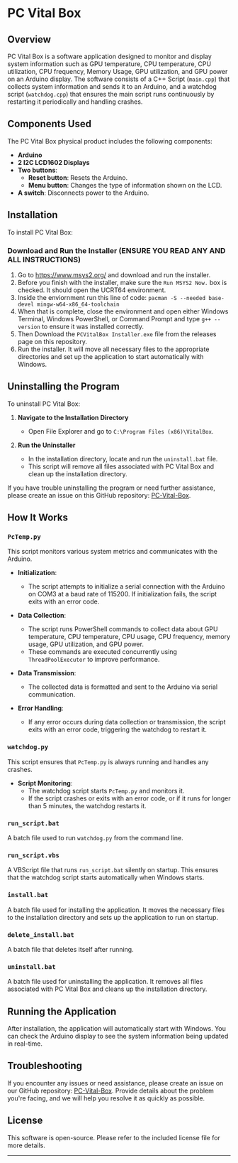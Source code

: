 # PC Vital Box

## Overview
PC Vital Box is a software application designed to monitor and display system information such as GPU temperature, CPU temperature, CPU utilization, CPU frequency, Memory Usage, GPU utilization, and GPU power on an Arduino display. The software consists of a C++ Script (`main.cpp`) that collects system information and sends it to an Arduino, and a watchdog script (`watchdog.cpp`) that ensures the main script runs continuously by restarting it periodically and handling crashes.

## Components Used
The PC Vital Box physical product includes the following components:
- **Arduino**
- **2 I2C LCD1602 Displays**
- **Two buttons**:
  - **Reset button**: Resets the Arduino.
  - **Menu button**: Changes the type of information shown on the LCD.
- **A switch**: Disconnects power to the Arduino.

## Installation
To install PC Vital Box:

### Download and Run the Installer (**ENSURE YOU READ ANY AND ALL INSTRUCTIONS**)
1. Go to https://www.msys2.org/ and download and run the installer.
2. Before you finish with the installer, make sure the `Run MSYS2 Now.` box is checked. It should open the UCRT64 environment.
3. Inside the enviornment run this line of code: `pacman -S --needed base-devel mingw-w64-x86_64-toolchain`
4. When that is complete, close the environment and open either Windows Terminal, Windows PowerShell, or Command Prompt and type `g++ --version` to ensure it was installed correctly.
5. Then Download the `PCVitalBox Installer.exe` file from the releases page on this repository.
6. Run the installer. It will move all necessary files to the appropriate directories and set up the application to start automatically with Windows.

## Uninstalling the Program
To uninstall PC Vital Box:

1. **Navigate to the Installation Directory**
   - Open File Explorer and go to `C:\Program Files (x86)\VitalBox`.

2. **Run the Uninstaller**
   - In the installation directory, locate and run the `uninstall.bat` file.
   - This script will remove all files associated with PC Vital Box and clean up the installation directory.

If you have trouble uninstalling the program or need further assistance, please create an issue on this GitHub repository: [PC-Vital-Box](https://github.com/aaron-is-the-best2114/PC-Vital-Box).

## How It Works

### `PcTemp.py`
This script monitors various system metrics and communicates with the Arduino.

- **Initialization**:
  - The script attempts to initialize a serial connection with the Arduino on COM3 at a baud rate of 115200. If initialization fails, the script exits with an error code.

- **Data Collection**:
  - The script runs PowerShell commands to collect data about GPU temperature, CPU temperature, CPU usage, CPU frequency, memory usage, GPU utilization, and GPU power.
  - These commands are executed concurrently using `ThreadPoolExecutor` to improve performance.

- **Data Transmission**:
  - The collected data is formatted and sent to the Arduino via serial communication.

- **Error Handling**:
  - If any error occurs during data collection or transmission, the script exits with an error code, triggering the watchdog to restart it.

### `watchdog.py`
This script ensures that `PcTemp.py` is always running and handles any crashes.

- **Script Monitoring**:
  - The watchdog script starts `PcTemp.py` and monitors it.
  - If the script crashes or exits with an error code, or if it runs for longer than 5 minutes, the watchdog restarts it.

### `run_script.bat`
A batch file used to run `watchdog.py` from the command line.

### `run_script.vbs`
A VBScript file that runs `run_script.bat` silently on startup. This ensures that the watchdog script starts automatically when Windows starts.

### `install.bat`
A batch file used for installing the application. It moves the necessary files to the installation directory and sets up the application to run on startup.

### `delete_install.bat`
A batch file that deletes itself after running.

### `uninstall.bat`
A batch file used for uninstalling the application. It removes all files associated with PC Vital Box and cleans up the installation directory.

## Running the Application
After installation, the application will automatically start with Windows. You can check the Arduino display to see the system information being updated in real-time.

## Troubleshooting
If you encounter any issues or need assistance, please create an issue on our GitHub repository: [PC-Vital-Box](https://github.com/aaron-is-the-best2114/PC-Vital-Box). Provide details about the problem you're facing, and we will help you resolve it as quickly as possible.

## License
This software is open-source. Please refer to the included license file for more details.

---
